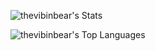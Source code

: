<!--
<img src="https://capsule-render.vercel.app/api?text=Hello!&animation=fadeIn&type=rect&color=gradient&height=100"/>
-->
![thevibinbear's Stats](https://github-readme-stats.vercel.app/api?username=thevibinbear&theme=blueberry&show_icons=true&hide_border=false&count_private=true)  
  
  ![thevibinbear's Top Languages](https://github-readme-stats.vercel.app/api/top-langs/?username=thevibinbear&theme=blueberry&show_icons=true&hide_border=false&layout=compact)
